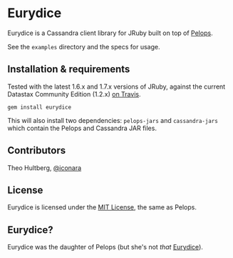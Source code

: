 # Eurydice

Eurydice is a Cassandra client library for JRuby built on top of [Pelops](https://github.com/s7/scale7-pelops).

See the `examples` directory and the specs for usage.

## Installation & requirements

Tested with the latest 1.6.x and 1.7.x versions of JRuby, against the current Datastax Community Edition (1.2.x) [on Travis](https://travis-ci.org/iconara/eurydice).

    gem install eurydice

This will also install two dependencies: `pelops-jars` and `cassandra-jars` which contain the Pelops and Cassandra JAR files.

## Contributors

Theo Hultberg, [@iconara](http://twitter.com/iconara)

## License

Eurydice is licensed under the [MIT License](http://www.opensource.org/licenses/mit-license.php), the same as Pelops.

## Eurydice?

Eurydice was the daughter of Pelops (but she's not _that_ [Eurydice](http://en.wikipedia.org/wiki/Eurydice)).